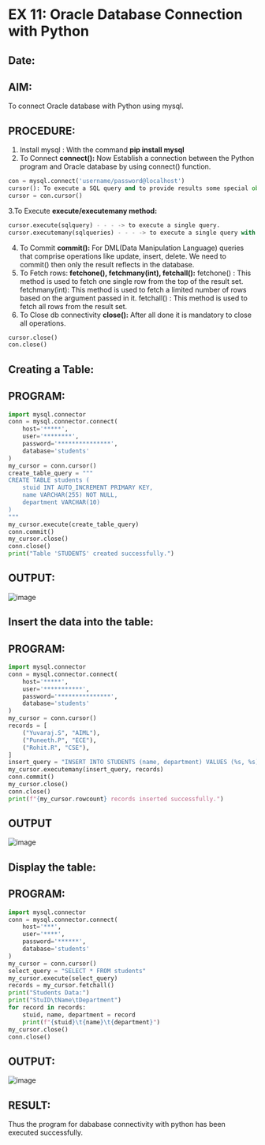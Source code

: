 # EX 11: Oracle Database Connection with Python
## Date: 
## AIM:
To connect Oracle database with Python using mysql.
## PROCEDURE:
1. Install mysql : With the command **pip install mysql**
2. To Connect **connect():**
   Now Establish a connection between the Python program and Oracle database by using connect() function. 
```python
con = mysql.connect('username/password@localhost')
cursor(): To execute a SQL query and to provide results some special object is required that is nothing but cursor() object.
cursor = con.cursor()
```
3.To Execute **execute/executemany method:**
```python
cursor.execute(sqlquery) - - - -> to execute a single query. 
cursor.executemany(sqlqueries) - - - -> to execute a single query with multiple bind variables/place holders.
```
4. To Commit **commit():**
   For DML(Data Manipulation Language) queries that comprise operations like update, insert, delete. We need to commit() then only the result reflects in the database.
5. To Fetch rows: **fetchone(), fetchmany(int), fetchall():**
fetchone() : This method is used to fetch one single row from the top of the result set.
fetchmany(int): This method is used to fetch a limited number of rows based on the argument passed in it.
fetchall() : This method is used to fetch all rows from the result set.
6. To Close db connectivity **close():**
   After all done it is mandatory to close all operations.
```python
cursor.close()
con.close()
```
## Creating a Table:
## PROGRAM:

```py
import mysql.connector
conn = mysql.connector.connect(
    host='*****',
    user='********',  
    password='***************',  
    database='students'  
)
my_cursor = conn.cursor()
create_table_query = """
CREATE TABLE students (
    stuid INT AUTO_INCREMENT PRIMARY KEY,
    name VARCHAR(255) NOT NULL,
    department VARCHAR(10)
)
"""
my_cursor.execute(create_table_query)
conn.commit()
my_cursor.close()
conn.close()
print("Table 'STUDENTS' created successfully.")
```
## OUTPUT:
![image](https://github.com/Yuvaraj878/DBMS/assets/118622554/b45e56da-6fe2-49c8-bf46-03aa9602e339)

## Insert the data into the table:
## PROGRAM:
```py
import mysql.connector
conn = mysql.connector.connect(
    host='*****',
    user='***********',  
    password='***************',  
    database='students'  
)
my_cursor = conn.cursor()
records = [
    ("Yuvaraj.S", "AIML"),
    ("Puneeth.P", "ECE"),
    ("Rohit.R", "CSE"),
]
insert_query = "INSERT INTO STUDENTS (name, department) VALUES (%s, %s)"
my_cursor.executemany(insert_query, records)
conn.commit()
my_cursor.close()
conn.close()
print(f"{my_cursor.rowcount} records inserted successfully.")
```
## OUTPUT
![image](https://github.com/Yuvaraj878/DBMS/assets/118622554/4aa1e402-86e2-4717-ba50-26b2e7cc514f)

## Display the table:
## PROGRAM:
```python
import mysql.connector
conn = mysql.connector.connect(
    host='***',
    user='****',  
    password='******',  
    database='students'  
)
my_cursor = conn.cursor()
select_query = "SELECT * FROM students"
my_cursor.execute(select_query)
records = my_cursor.fetchall()
print("Students Data:")
print("StuID\tName\tDepartment")
for record in records:
    stuid, name, department = record
    print(f"{stuid}\t{name}\t{department}")
my_cursor.close()
conn.close()
```
## OUTPUT:
![image](https://github.com/Yuvaraj878/DBMS/assets/118622554/d3530991-dde6-4418-adcf-2c6a5ea077fd)

## RESULT:
Thus the program for dababase connectivity with python has been executed successfully.
